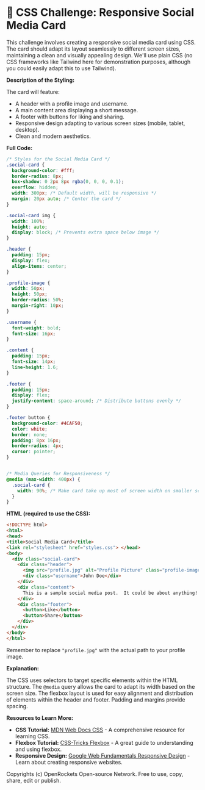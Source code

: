 # 🐞 CSS Challenge:  Responsive Social Media Card


This challenge involves creating a responsive social media card using CSS. The card should adapt its layout seamlessly to different screen sizes, maintaining a clean and visually appealing design. We'll use plain CSS (no CSS frameworks like Tailwind here for demonstration purposes, although you could easily adapt this to use Tailwind).

**Description of the Styling:**

The card will feature:

* A header with a profile image and username.
* A main content area displaying a short message.
* A footer with buttons for liking and sharing.
* Responsive design adapting to various screen sizes (mobile, tablet, desktop).
* Clean and modern aesthetics.

**Full Code:**

```css
/* Styles for the Social Media Card */
.social-card {
  background-color: #fff;
  border-radius: 8px;
  box-shadow: 0 2px 8px rgba(0, 0, 0, 0.1);
  overflow: hidden;
  width: 300px; /* Default width, will be responsive */
  margin: 20px auto; /* Center the card */
}

.social-card img {
  width: 100%;
  height: auto;
  display: block; /* Prevents extra space below image */
}

.header {
  padding: 15px;
  display: flex;
  align-items: center;
}

.profile-image {
  width: 50px;
  height: 50px;
  border-radius: 50%;
  margin-right: 10px;
}

.username {
  font-weight: bold;
  font-size: 16px;
}

.content {
  padding: 15px;
  font-size: 14px;
  line-height: 1.6;
}

.footer {
  padding: 15px;
  display: flex;
  justify-content: space-around; /* Distribute buttons evenly */
}

.footer button {
  background-color: #4CAF50;
  color: white;
  border: none;
  padding: 8px 16px;
  border-radius: 4px;
  cursor: pointer;
}


/* Media Queries for Responsiveness */
@media (max-width: 400px) {
  .social-card {
    width: 90%; /* Make card take up most of screen width on smaller screens */
  }
}
```

**HTML (required to use the CSS):**

```html
<!DOCTYPE html>
<html>
<head>
<title>Social Media Card</title>
<link rel="stylesheet" href="styles.css"> </head>
<body>
  <div class="social-card">
    <div class="header">
      <img src="profile.jpg" alt="Profile Picture" class="profile-image">
      <div class="username">John Doe</div>
    </div>
    <div class="content">
      This is a sample social media post.  It could be about anything!
    </div>
    <div class="footer">
      <button>Like</button>
      <button>Share</button>
    </div>
  </div>
</body>
</html>
```

Remember to replace `"profile.jpg"` with the actual path to your profile image.


**Explanation:**

The CSS uses selectors to target specific elements within the HTML structure.  The `@media` query allows the card to adapt its width based on the screen size.  The flexbox layout is used for easy alignment and distribution of elements within the header and footer.  Padding and margins provide spacing.


**Resources to Learn More:**

* **CSS Tutorial:** [MDN Web Docs CSS](https://developer.mozilla.org/en-US/docs/Web/CSS) - A comprehensive resource for learning CSS.
* **Flexbox Tutorial:** [CSS-Tricks Flexbox](https://css-tricks.com/snippets/css/a-guide-to-flexbox/) -  A great guide to understanding and using flexbox.
* **Responsive Design:** [Google Web Fundamentals Responsive Design](https://developers.google.com/web/fundamentals/design-and-ux/responsive/) -  Learn about creating responsive websites.


Copyrights (c) OpenRockets Open-source Network. Free to use, copy, share, edit or publish.

